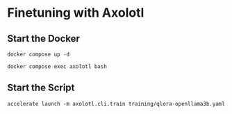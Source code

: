 # Finetuning with Axolotl

## Start the Docker

`docker compose up -d`

`docker compose exec axolotl bash`  

## Start the Script

`accelerate launch -m axolotl.cli.train training/qlora-openllama3b.yaml`
